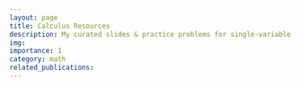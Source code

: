 ```yaml
---
layout: page
title: Calculus Resources
description: My curated slides & practice problems for single-variable calculus students.
img: 
importance: 1
category: math
related_publications:
---
```


